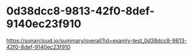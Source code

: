 # 0d38dcc8-9813-42f0-8def-9140ec23f910
https://sonarcloud.io/summary/overall?id=examly-test_0d38dcc8-9813-42f0-8def-9140ec23f910
